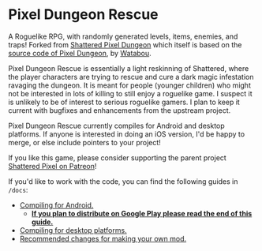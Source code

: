 # Pixel Dungeon Rescue

A Roguelike RPG, with randomly generated levels, items, enemies, and traps!
Forked from [Shattered Pixel Dungeon](https://github.com/00-Evan/shattered-pixel-dungeon)
which itself is based on the [source code of Pixel Dungeon](https://github.com/00-Evan/pixel-dungeon-gradle), by [Watabou](https://www.watabou.ru).

Pixel Dungeon Rescue is essentially a light reskinning of Shattered, where the player characters are trying to rescue and cure a dark magic infestation ravaging the dungeon.
It is meant for people (younger children) who might not be interested in lots of killing to still enjoy a roguelike game.
I suspect it is unlikely to be of interest to serious roguelike gamers.
I plan to keep it current with bugfixes and enhancements from the upstream project.

Pixel Dungeon Rescue currently compiles for Android and desktop platforms.
If anyone is interested in doing an iOS version, I'd be happy to merge, or else include pointers to your project!

If you like this game, please consider supporting the parent project [Shattered Pixel on Patreon](https://www.patreon.com/ShatteredPixel)!

If you'd like to work with the code, you can find the following guides in `/docs`:
- [Compiling for Android.](docs/getting-started-android.md)
    - **[If you plan to distribute on Google Play please read the end of this guide.](docs/getting-started-android.md#distributing-your-apk)**
- [Compiling for desktop platforms.](docs/getting-started-desktop.md)
- [Recommended changes for making your own mod.](docs/recommended-changes.md)
